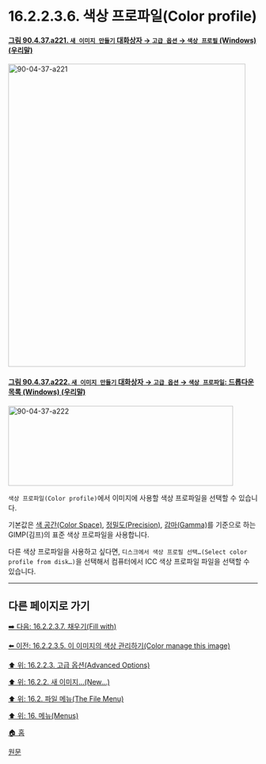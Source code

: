 # 16.2.2.3.6. 색상 프로파일(Color profile)

<a id="90-04-37-a221"></a>

#### [그림 90.4.37.a221. `새 이미지 만들기` 대화상자 → `고급 옵션` → `색상 프로필` (Windows) (우리말)](./90-04-0037-create_a_new_image.md#90-04-37-a221)
<img width="479" height="611" alt="90-04-37-a221" src="https://github.com/user-attachments/assets/ae82b3e1-ef84-4385-98f3-7c4702b0730d" />

<a id="90-04-37-a222"></a>

#### [그림 90.4.37.a222. `새 이미지 만들기` 대화상자 → `고급 옵션` → `색상 프로파일`: 드롭다운 목록 (Windows) (우리말)](./90-04-0037-create_a_new_image.md#90-04-37-a222)
<img width="454" height="161" alt="90-04-37-a222" src="https://github.com/user-attachments/assets/12d58ced-72a7-42ee-b2eb-a8289468b127" />

`색상 프로파일(Color profile)`에서 이미지에 사용할 색상 프로파일을 선택할 수 있습니다.

기본값은 [색 공간(Color Space)](./16-02-02-03-02-colorspace.md), [정밀도(Precision)](./16-02-02-03-03-precision.md), [감마(Gamma)](./16-02-02-03-04-gamma.md)를 기준으로 하는 GIMP(김프)의 표준 색상 프로파일을 사용합니다.

다른 색상 프로파일을 사용하고 싶다면, `디스크에서 색상 프로필 선택…(Select color profile from disk…)`을 선택해서 컴퓨터에서 ICC 색상 프로파일 파일을 선택할 수 있습니다.

***

## 다른 페이지로 가기

[➡️ 다음: 16.2.2.3.7. 채우기(Fill with)](./16-02-02-03-07-fill_with.md)

[⬅️ 이전: 16.2.2.3.5. 이 이미지의 색상 관리하기(Color manage this image)](./16-02-02-03-05-color_manage_this_image.md)

[⬆️ 위: 16.2.2.3. 고급 옵션(Advanced Options)](./16-02-02-03-00-advanced_options.md)

[⬆️ 위: 16.2.2. 새 이미지…(New…)](./16-02-02-00-new.md)

[⬆️ 위: 16.2. 파일 메뉴(The File Menu)](./16-02-00-the-file-menu.md)

[⬆️ 위: 16. 메뉴(Menus)](./16-00-menus.md)

[🏠 홈](./00-home.md)

[원문](https://docs.gimp.org/2.10/ko/gimp-file-new.html#idm22657)
